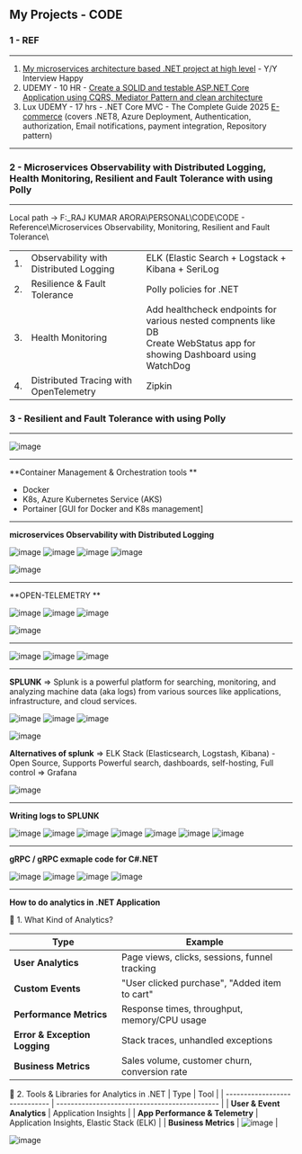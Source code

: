 ## My Projects - CODE

### 1 - REF
-----------------------------------------------------
1. [My microservices architecture based .NET project at high level](https://www.youtube.com/watch?v=SGq0687pvGQ) - Y/Y Interview Happy
2. UDEMY - 10 HR - [Create a SOLID and testable ASP.NET Core Application using CQRS, Mediator Pattern and clean architecture](https://www.udemy.com/course/aspnet-core-solid-and-clean-architecture-net-5-and-up)
3. Lux UDEMY - 17 hrs - .NET Core MVC - The Complete Guide 2025 [E-commerce](https://luxoft.udemy.com/course/complete-aspnet-core-21-course/)
   (covers .NET8, Azure Deployment, Authentication, authorization, Email notifications, payment integration, Repository pattern)

------------------------------------------

### 2 - Microservices Observability with Distributed Logging, Health Monitoring, Resilient and Fault Tolerance with using Polly
-----------------------------------------------------

Local path -> F:\_RAJ KUMAR ARORA\PERSONAL\CODE\CODE - Reference\Microservices Observability, Monitoring, Resilient and Fault Tolerance\


| | | |
| - | - | - |
| 1. | Observability with Distributed Logging | ELK (Elastic Search + Logstack + Kibana + SeriLog |
| 2. | Resilience & Fault Tolerance | Polly policies for .NET |
| 3. | Health Monitoring | Add healthcheck endpoints for various nested compnents like DB </br> Create WebStatus app for showing Dashboard using WatchDog |
| 4. | Distributed Tracing with OpenTelemetry | Zipkin | 

### 3 - Resilient and Fault Tolerance with using Polly
-----------------------------------------------------
![image](https://github.com/user-attachments/assets/387de7c8-679f-43cb-ada7-cd3952616e3d)

--------------------------------------
**Container Management & Orchestration tools **
- Docker
- K8s, Azure Kubernetes Service (AKS)
- Portainer [GUI for Docker and K8s management]

--------------------------------------

**microservices Observability with Distributed Logging**

![image](https://github.com/user-attachments/assets/46a5323d-9665-479f-b12f-850dd8dc50da)
![image](https://github.com/user-attachments/assets/182af170-1fbf-4f5c-92bb-5ff76ec221b8)
![image](https://github.com/user-attachments/assets/924a196c-fcb7-450f-bcd0-c5c5d8a4f6c5)
![image](https://github.com/user-attachments/assets/f921441f-ddf1-4d5d-9328-ef7d88a1e82e)

![image](https://github.com/user-attachments/assets/bba1b88e-6a34-481e-bddf-3d89c782994b)

--------------------------------------
**OPEN-TELEMETRY **

![image](https://github.com/user-attachments/assets/1da125a4-ef5a-44af-be2e-41c51eb3b653)
![image](https://github.com/user-attachments/assets/67ca813b-7ff1-498a-b392-192acb575f4c)
![image](https://github.com/user-attachments/assets/bc250cd1-77e0-4f26-8d2d-e62310f4b16a)

![image](https://github.com/user-attachments/assets/b46a9124-9d99-43b1-b597-64bf5bc2a661)

   --------------------------
![image](https://github.com/user-attachments/assets/3f4691f0-aba2-4b2b-8d9b-e689511c630f)
![image](https://github.com/user-attachments/assets/385967cc-555c-4093-8fa4-74fd903b4ac1)
![image](https://github.com/user-attachments/assets/1f190d27-63a9-4939-9393-9ae663b4feeb)


--------------------------------------

**SPLUNK** => Splunk is a powerful platform for searching, monitoring, and analyzing machine data (aka logs) from various sources like applications, infrastructure, and cloud services.

![image](https://github.com/user-attachments/assets/a0ac7c8a-9785-425d-b6a3-d52b10d4430a)
![image](https://github.com/user-attachments/assets/9ca514a0-b1e1-442b-9ef6-1377efe5b9b9)
![image](https://github.com/user-attachments/assets/d6dfaa75-22bc-425d-9421-9fd89274019b)

![image](https://github.com/user-attachments/assets/d7841c68-73f7-4bc0-8962-cefb472c089a)
 
**Alternatives of splunk** 
=> ELK Stack (Elasticsearch, Logstash, Kibana) - Open Source, Supports Powerful search, dashboards, self-hosting, Full control
=> Grafana

![image](https://github.com/user-attachments/assets/94c5fad4-12b4-4598-8d94-dd1b502b665e)

--------------------------------------
**Writing logs to SPLUNK**

![image](https://github.com/user-attachments/assets/c8fd1345-493f-431b-86ad-314bf52f4732)
![image](https://github.com/user-attachments/assets/f09169d9-3950-45b7-ba9e-8f28292ca44b)
![image](https://github.com/user-attachments/assets/a636726d-343d-4488-961c-f18d906f4d92)
![image](https://github.com/user-attachments/assets/b32ac8a0-58b1-453e-a078-5b1f3d57716e)
![image](https://github.com/user-attachments/assets/dfda3667-a786-4fa6-8487-58297b1046c5)
![image](https://github.com/user-attachments/assets/c398f98a-33e2-466b-b3c9-8c0234988ab2)
![image](https://github.com/user-attachments/assets/4720f96a-ea2a-43a4-b550-b928fccd11af)

--------------------------------------
**gRPC / gRPC exmaple code for C#.NET**

![image](https://github.com/user-attachments/assets/8be6a99b-83a3-4128-9af6-60e137e435a8)
![image](https://github.com/user-attachments/assets/7314a21d-0039-478e-8144-ba3870b23d0b)
![image](https://github.com/user-attachments/assets/58da6188-083c-48ff-aa3a-08c069115014)
![image](https://github.com/user-attachments/assets/7fc5aca0-0c07-4cbc-b6ca-0d61ff9b42fa)

--------------------------------------
**How to do analytics in .NET Application**

🎯 1. What Kind of Analytics?

| Type                          | Example                                       |
| ----------------------------- | --------------------------------------------- |
| **User Analytics**            | Page views, clicks, sessions, funnel tracking |
| **Custom Events**             | "User clicked purchase", "Added item to cart" |
| **Performance Metrics**       | Response times, throughput, memory/CPU usage  |
| **Error & Exception Logging** | Stack traces, unhandled exceptions            |
| **Business Metrics**          | Sales volume, customer churn, conversion rate |

🔧 2. Tools & Libraries for Analytics in .NET
| Type                          | Tool                                          |
| ----------------------------- | --------------------------------------------- |
| **User & Event Analytics**    | Application Insights |
|  **App Performance & Telemetry** | Application Insights, Elastic Stack (ELK) |
| **Business Metrics** | ![image](https://github.com/user-attachments/assets/36cbf203-742a-44aa-81b4-75c498d00a7d) |

![image](https://github.com/user-attachments/assets/89896419-1615-434d-b32c-d71818eb7f5b)

